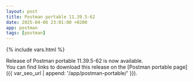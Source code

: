 ```yaml
---
layout: post
title: Postman portable 11.39.5-62
date: 2025-04-06 23:01:00 +0200
app: postman
tags: [postman]
---
```

{% include vars.html %}

Release of Postman portable 11.39.5-62 is now available.<br />
You can find links to download this release on the [Postman portable page]({{ var_seo_url | append: '/app/postman-portable/' }}).
